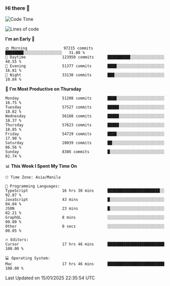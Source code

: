 ### Hi there 👋

<!--START_SECTION:waka-->
![Code Time](http://img.shields.io/badge/Code%20Time-5%2C783%20hrs%2010%20mins-blue)

![Lines of code](https://img.shields.io/badge/From%20Hello%20World%20I%27ve%20Written-117.6%20million%20lines%20of%20code-blue)

**I'm an Early 🐤** 

```text
🌞 Morning                97215 commits       ████████░░░░░░░░░░░░░░░░░   31.80 % 
🌆 Daytime                123950 commits      ██████████░░░░░░░░░░░░░░░   40.55 % 
🌃 Evening                51377 commits       ████░░░░░░░░░░░░░░░░░░░░░   16.81 % 
🌙 Night                  33130 commits       ███░░░░░░░░░░░░░░░░░░░░░░   10.84 % 
```
📅 **I'm Most Productive on Thursday** 

```text
Monday                   51208 commits       ████░░░░░░░░░░░░░░░░░░░░░   16.75 % 
Tuesday                  57527 commits       █████░░░░░░░░░░░░░░░░░░░░   18.82 % 
Wednesday                56160 commits       █████░░░░░░░░░░░░░░░░░░░░   18.37 % 
Thursday                 57623 commits       █████░░░░░░░░░░░░░░░░░░░░   18.85 % 
Friday                   54729 commits       ████░░░░░░░░░░░░░░░░░░░░░   17.90 % 
Saturday                 20039 commits       ██░░░░░░░░░░░░░░░░░░░░░░░   06.56 % 
Sunday                   8386 commits        █░░░░░░░░░░░░░░░░░░░░░░░░   02.74 % 
```


📊 **This Week I Spent My Time On** 

```text
🕑︎ Time Zone: Asia/Manila

💬 Programming Languages: 
TypeScript               16 hrs 30 mins      ███████████████████████░░   92.87 % 
JavaScript               43 mins             █░░░░░░░░░░░░░░░░░░░░░░░░   04.04 % 
JSON                     23 mins             █░░░░░░░░░░░░░░░░░░░░░░░░   02.21 % 
GraphQL                  8 mins              ░░░░░░░░░░░░░░░░░░░░░░░░░   00.80 % 
Other                    0 secs              ░░░░░░░░░░░░░░░░░░░░░░░░░   00.05 % 

🔥 Editors: 
Cursor                   17 hrs 46 mins      █████████████████████████   100.00 % 

💻 Operating System: 
Mac                      17 hrs 46 mins      █████████████████████████   100.00 % 
```


 Last Updated on 15/01/2025 22:35:54 UTC
<!--END_SECTION:waka-->


<!--
**rad182/rad182** is a ✨ _special_ ✨ repository because its `README.md` (this file) appears on your GitHub profile.

Here are some ideas to get you started:

- 🔭 I’m currently working on ...
- 🌱 I’m currently learning ...
- 👯 I’m looking to collaborate on ...
- 🤔 I’m looking for help with ...
- 💬 Ask me about ...
- 📫 How to reach me: ...
- 😄 Pronouns: ...
- ⚡ Fun fact: ...
-->
